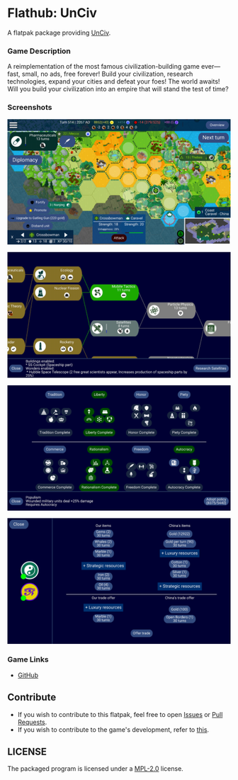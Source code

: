 # Flathub: UnCiv

A flatpak package providing [UnCiv](https://github.com/yairm210/Unciv).

### Game Description

A reimplementation of the most famous civilization-building game ever—fast, small, no ads, free forever!
Build your civilization, research technologies, expand your cities and defeat your foes!
The world awaits! Will you build your civilization into an empire that will stand the test of time?

### Screenshots

![WorldScreen](https://raw.githubusercontent.com/yairm210/Unciv/master/extraImages/Screenshots/WorldScreen.png)

![TechTree](https://raw.githubusercontent.com/yairm210/Unciv/master/extraImages/Screenshots/TechTree.png)

![PolicyScreen](https://raw.githubusercontent.com/yairm210/Unciv/master/extraImages/Screenshots/PolicyScreen.png)

![TradeScreen](https://raw.githubusercontent.com/yairm210/Unciv/master/extraImages/Screenshots/TradeScreen.png)

### Game Links

- [GitHub](https://github.com/yairm210/Unciv)

## Contribute

- If you wish to contribute to this flatpak, feel free to open [Issues](https://github.com/flathub/io.github.yairm210.unciv/issues) or [Pull Requests](https://github.com/flathub/io.github.yairm210.unciv/pulls).
- If you wish to contribute to the game's development, refer to [this](https://github.com/yairm210/Unciv#contributing).

## LICENSE

The packaged program is licensed under a [MPL-2.0](https://spdx.org/licenses/MPL-2.0.html) license.
